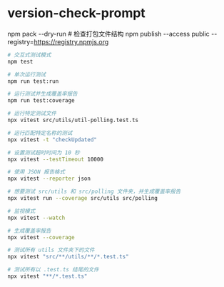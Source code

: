 # version-check-prompt

npm pack --dry-run  # 检查打包文件结构
npm publish --access public --registry=https://registry.npmjs.org


```sh
# 交互式测试模式
npm test

# 单次运行测试
npm run test:run

# 运行测试并生成覆盖率报告
npm run test:coverage

# 运行特定测试文件
npx vitest src/utils/util-polling.test.ts

# 运行匹配特定名称的测试
npx vitest -t "checkUpdated"

# 设置测试超时时间为 10 秒
npx vitest --testTimeout 10000

# 使用 JSON 报告格式
npx vitest --reporter json

# 想要测试 src/utils 和 src/polling 文件夹，并生成覆盖率报告
npx vitest run --coverage src/utils src/polling

# 监视模式
npx vitest --watch

# 生成覆盖率报告
npx vitest --coverage

# 测试所有 utils 文件夹下的文件
npx vitest "src/**/utils/**/*.test.ts"

# 测试所有以 .test.ts 结尾的文件
npx vitest "**/*.test.ts"

```

